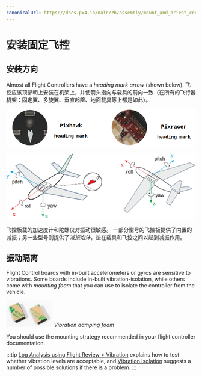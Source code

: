 ```yaml
---
canonicalUrl: https://docs.px4.io/main/zh/assembly/mount_and_orient_controller
---
```


# 安装固定飞控

## 安装方向

Almost all Flight Controllers have a *heading mark arrow* (shown below). 飞控应该顶部朝上安装在机架上，并使箭头指向与载具的前向一致（在所有的飞行器机架：固定翼、多旋翼、垂直起降、地面载具等上都是如此）。

![飞控朝向标记](../../assets/qgc/setup/sensor/fc_heading_mark_1.png)

![飞控安装方向](../../assets/qgc/setup/sensor/fc_orientation_1.png)

飞控板载的加速度计和陀螺仪对振动很敏感。 一部分型号的飞控板提供了内置的减振；另一些型号则提供了*减振泡沫*，垫在载具和飞控之间以起到减振作用。

## 振动隔离

Flight Control boards with in-built accelerometers or gyros are sensitive to vibrations. Some boards include in-built vibration-isolation, while others come with *mounting foam* that you can use to isolate the controller from the vehicle.

![Pixhawk Mounting foam](../../assets/hardware/mounting/3dr_anti_vibration_mounting_foam.png) *Vibration damping foam*

You should use the mounting strategy recommended in your flight controller documentation.

:::tip
[Log Analysis using Flight Review > Vibration](../log/flight_review.md#vibration) explains how to test whether vibration levels are acceptable, and [Vibration Isolation](../assembly/vibration_isolation.md) suggests a number of possible solutions if there is a problem. :::
